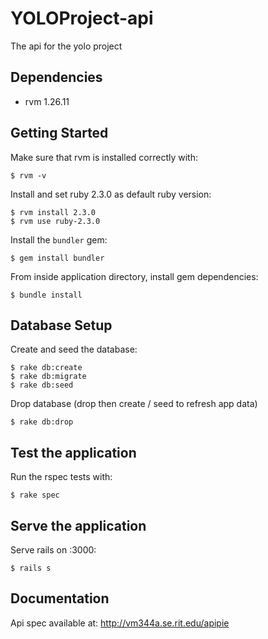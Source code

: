 # YOLOProject-api
The api for the yolo project 

## Dependencies
* rvm 1.26.11

## Getting Started
Make sure that rvm is installed correctly with:
```
$ rvm -v
```

Install and set ruby 2.3.0 as default ruby version:
```
$ rvm install 2.3.0
$ rvm use ruby-2.3.0
```

Install the `bundler` gem:
```
$ gem install bundler
```

From inside application directory, install gem dependencies: 
```
$ bundle install
```

## Database Setup
Create and seed the database:
```
$ rake db:create
$ rake db:migrate
$ rake db:seed
```

Drop database (drop then create / seed to refresh app data)
```
$ rake db:drop
```

## Test the application
Run the rspec tests with:
```
$ rake spec
```

## Serve the application
Serve rails on :3000:
```
$ rails s
```

## Documentation
Api spec available at: http://vm344a.se.rit.edu/apipie
